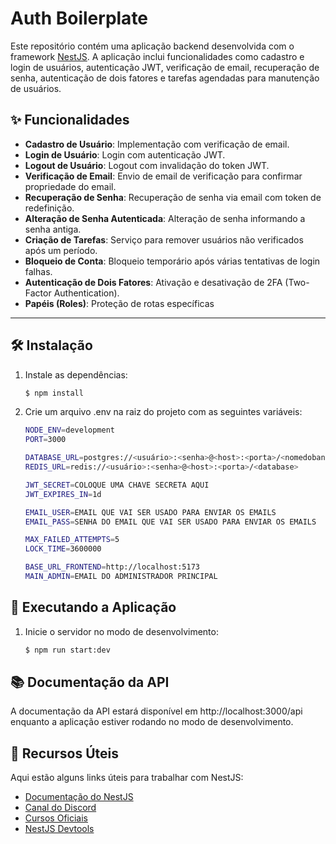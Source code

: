 # Auth Boilerplate

Este repositório contém uma aplicação backend desenvolvida com o framework [NestJS](https://nestjs.com/). A aplicação inclui funcionalidades como cadastro e login de usuários, autenticação JWT, verificação de email, recuperação de senha, autenticação de dois fatores e tarefas agendadas para manutenção de usuários.

## ✨ Funcionalidades

- **Cadastro de Usuário**: Implementação com verificação de email.
- **Login de Usuário**: Login com autenticação JWT.
- **Logout de Usuário**: Logout com invalidação do token JWT.
- **Verificação de Email**: Envio de email de verificação para confirmar propriedade do email.
- **Recuperação de Senha**: Recuperação de senha via email com token de redefinição.
- **Alteração de Senha Autenticada**: Alteração de senha informando a senha antiga.
- **Criação de Tarefas**: Serviço para remover usuários não verificados após um período.
- **Bloqueio de Conta**: Bloqueio temporário após várias tentativas de login falhas.
- **Autenticação de Dois Fatores**: Ativação e desativação de 2FA (Two-Factor Authentication).
- **Papéis (Roles)**: Proteção de rotas específicas

---

## 🛠️ Instalação

1. Instale as dependências:

    ```bash
    $ npm install
    ```

2. Crie um arquivo .env na raiz do projeto com as seguintes variáveis:

    ```bash
    NODE_ENV=development
    PORT=3000

    DATABASE_URL=postgres://<usuário>:<senha>@<host>:<porta>/<nomedobanco>
    REDIS_URL=redis://<usuário>:<senha>@<host>:<porta>/<database>

    JWT_SECRET=COLOQUE UMA CHAVE SECRETA AQUI
    JWT_EXPIRES_IN=1d

    EMAIL_USER=EMAIL QUE VAI SER USADO PARA ENVIAR OS EMAILS
    EMAIL_PASS=SENHA DO EMAIL QUE VAI SER USADO PARA ENVIAR OS EMAILS

    MAX_FAILED_ATTEMPTS=5
    LOCK_TIME=3600000

    BASE_URL_FRONTEND=http://localhost:5173
    MAIN_ADMIN=EMAIL DO ADMINISTRADOR PRINCIPAL
    ```

## 🚀 Executando a Aplicação

1. Inicie o servidor no modo de desenvolvimento:

    ```bash
    $ npm run start:dev
    ```

## 📚 Documentação da API

A documentação da API estará disponível em http://localhost:3000/api enquanto a aplicação estiver rodando no modo de desenvolvimento.

## 🔗 Recursos Úteis

Aqui estão alguns links úteis para trabalhar com NestJS:

- [Documentação do NestJS](https://docs.nestjs.com/)
- [Canal do Discord](https://discord.com/invite/nestjs)
- [Cursos Oficiais](https://nestjs.com/courses)
- [NestJS Devtools](https://docs.nestjs.com/devtools/overview)
